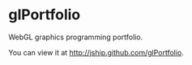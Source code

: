 glPortfolio
===========

WebGL graphics programming portfolio.

You can view it at http://jship.github.com/glPortfolio.
